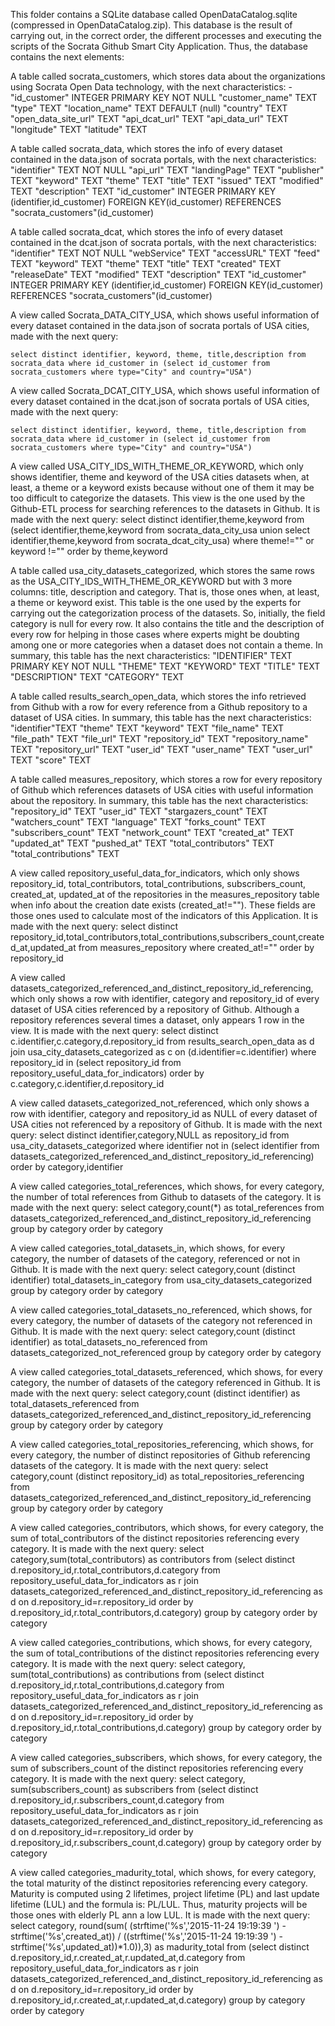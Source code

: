 

This folder contains a SQLite database called OpenDataCatalog.sqlite (compressed in OpenDataCatalog.zip). This database is the result of carrying out, in the correct order, the different processes and executing the scripts of the Socrata Github Smart City Application. Thus, the database contains the next elements:

A table called socrata_customers, which stores data about the organizations using Socrata Open Data technology, with the next characteristics: - "id_customer" INTEGER PRIMARY KEY NOT NULL
        "customer_name" TEXT
        "type" TEXT
        "location_name" TEXT DEFAULT (null)
        "country" TEXT
        "open_data_site_url" TEXT
        "api_dcat_url" TEXT
        "api_data_url" TEXT
        "longitude" TEXT
        "latitude" TEXT

A table called socrata_data, which stores the info of every dataset contained in the data.json of socrata portals, with the next characteristics:
        "identifier" TEXT NOT NULL
        "api_url" TEXT
        "landingPage" TEXT
        "publisher" TEXT
        "keyword" TEXT
        "theme" TEXT
        "title" TEXT
        "issued" TEXT
        "modified" TEXT
        "description" TEXT
        "id_customer" INTEGER
        PRIMARY KEY (identifier,id_customer)
        FOREIGN KEY(id_customer) REFERENCES "socrata_customers"(id_customer)

A table called socrata_dcat, which stores the info of every dataset contained in the dcat.json of socrata portals, with the next characteristics:
        "identifier" TEXT NOT NULL
        "webService" TEXT
        "accessURL" TEXT
        "feed" TEXT
        "keyword" TEXT
        "theme" TEXT
        "title" TEXT
        "created" TEXT
        "releaseDate" TEXT
        "modified" TEXT
        "description" TEXT
        "id_customer" INTEGER
        PRIMARY KEY (identifier,id_customer)
        FOREIGN KEY(id_customer) REFERENCES "socrata_customers"(id_customer)

A view called Socrata_DATA_CITY_USA, which shows useful information of every dataset contained in the data.json of socrata portals of USA cities, made with the next query:

    select distinct identifier, keyword, theme, title,description from socrata_data where id_customer in (select id_customer from socrata_customers where type="City" and country="USA")

A view called Socrata_DCAT_CITY_USA, which shows useful information of every dataset contained in the dcat.json of socrata portals of USA cities, made with the next query:

    select distinct identifier, keyword, theme, title,description from socrata_data where id_customer in (select id_customer from socrata_customers where type="City" and country="USA")

A view called USA_CITY_IDS_WITH_THEME_OR_KEYWORD, which only shows identifier, theme and keyword of the USA cities datasets when, at least, a theme or a keyword exists because without one of them it may be too difficult to categorize the datasets. This view is the one used by the Github-ETL process for searching references to the datasets in Github. It is made with the next query:
        select distinct identifier,theme,keyword from (select identifier,theme,keyword from socrata_data_city_usa union select identifier,theme,keyword from socrata_dcat_city_usa) where theme!="" or keyword !="" order by theme,keyword

A table called usa_city_datasets_categorized, which stores the same rows as the USA_CITY_IDS_WITH_THEME_OR_KEYWORD but with 3 more columns: title, description and category. That is, those ones when, at least, a theme or keyword exist. This table is the one used by the experts for carrying out the categorization process of the datasets. So, initially, the field category is null for every row. It also contains the title and the description of every row for helping in those cases where experts might be doubting among one or more categories when a dataset does not contain a theme. In summary, this table has the next characteristics:
        "IDENTIFIER" TEXT PRIMARY KEY NOT NULL
        "THEME" TEXT
        "KEYWORD" TEXT
        "TITLE" TEXT
        "DESCRIPTION" TEXT
        "CATEGORY" TEXT

A table called results_search_open_data, which stores the info retrieved from Github with a row for every reference from a Github repository to a dataset of USA cities. In summary, this table has the next characteristics:
        "identifier"TEXT
        "theme" TEXT
        "keyword" TEXT
        "file_name" TEXT
        "file_path" TEXT
        "file_url" TEXT
        "repository_id" TEXT
        "repository_name" TEXT
        "repository_url" TEXT
        "user_id" TEXT
        "user_name" TEXT
        "user_url" TEXT
        "score" TEXT

A table called measures_repository, which stores a row for every repository of Github which references datasets of USA cities with useful information about the repository. In summary, this table has the next characteristics:
        "repository_id" TEXT
        "user_id" TEXT
        "stargazers_count" TEXT
        "watchers_count" TEXT
        "language" TEXT
        "forks_count" TEXT
        "subscribers_count" TEXT
        "network_count" TEXT
        "created_at" TEXT
        "updated_at" TEXT
        "pushed_at" TEXT
        "total_contributors" TEXT
        "total_contributions" TEXT

A view called repository_useful_data_for_indicators, which only shows repository_id, total_contributors, total_contributions, subscribers_count, created_at, updated_at of the repositories in the measures_repository table when info about the creation date exists (created_at!=""). These fields are those ones used to calculate most of the indicators of this Application. It is made with the next query:
        select distinct repository_id,total_contributors,total_contributions,subscribers_count,created_at,updated_at from measures_repository where created_at!="" order by repository_id

A view called datasets_categorized_referenced_and_distinct_repository_id_referencing, which only shows a row with identifier, category and repository_id of every dataset of USA cities referenced by a repository of Github. Although a repository references several times a dataset, only appears 1 row in the view. It is made with the next query:
        select distinct c.identifier,c.category,d.repository_id from results_search_open_data as d join usa_city_datasets_categorized as c on (d.identifier=c.identifier) where repository_id in (select repository_id from repository_useful_data_for_indicators) order by c.category,c.identifier,d.repository_id

A view called datasets_categorized_not_referenced, which only shows a row with identifier, category and repository_id as NULL of every dataset of USA cities not referenced by a repository of Github. It is made with the next query:
        select distinct identifier,category,NULL as repository_id from usa_city_datasets_categorized where identifier not in (select identifier from datasets_categorized_referenced_and_distinct_repository_id_referencing) order by category,identifier

A view called categories_total_references, which shows, for every category, the number of total references from Github to datasets of the category. It is made with the next query:
        select category,count(*) as total_references from datasets_categorized_referenced_and_distinct_repository_id_referencing group by category order by category

A view called categories_total_datasets_in, which shows, for every category, the number of datasets of the category, referenced or not in Github. It is made with the next query:
        select category,count (distinct identifier) total_datasets_in_category from usa_city_datasets_categorized group by category order by category

A view called categories_total_datasets_no_referenced, which shows, for every category, the number of datasets of the category not referenced in Github. It is made with the next query:
        select category,count (distinct identifier) as total_datasets_no_referenced from datasets_categorized_not_referenced group by category order by category

A view called categories_total_datasets_referenced, which shows, for every category, the number of datasets of the category referenced in Github. It is made with the next query:
        select category,count (distinct identifier) as total_datasets_referenced from datasets_categorized_referenced_and_distinct_repository_id_referencing group by category order by category

A view called categories_total_repositories_referencing, which shows, for every category, the number of distinct repositories of Github referencing datasets of the category. It is made with the next query:
        select category,count (distinct repository_id) as total_repositories_referencing from datasets_categorized_referenced_and_distinct_repository_id_referencing group by category order by category

A view called categories_contributors, which shows, for every category, the sum of total_contributors of the distinct repositories referencing every category. It is made with the next query:
        select category,sum(total_contributors) as contributors from (select distinct d.repository_id,r.total_contributors,d.category from repository_useful_data_for_indicators as r join datasets_categorized_referenced_and_distinct_repository_id_referencing as d on d.repository_id=r.repository_id order by d.repository_id,r.total_contributors,d.category) group by category order by category

A view called categories_contributions, which shows, for every category, the sum of total_contributions of the distinct repositories referencing every category. It is made with the next query:
        select category, sum(total_contributions) as contributions from (select distinct d.repository_id,r.total_contributions,d.category from repository_useful_data_for_indicators as r join datasets_categorized_referenced_and_distinct_repository_id_referencing as d on d.repository_id=r.repository_id order by d.repository_id,r.total_contributions,d.category) group by category order by category

A view called categories_subscribers, which shows, for every category, the sum of subscribers_count of the distinct repositories referencing every category. It is made with the next query:
        select category, sum(subscribers_count) as subscribers from (select distinct d.repository_id,r.subscribers_count,d.category from repository_useful_data_for_indicators as r join datasets_categorized_referenced_and_distinct_repository_id_referencing as d on d.repository_id=r.repository_id order by d.repository_id,r.subscribers_count,d.category) group by category order by category

A view called categories_madurity_total, which shows, for every category, the total maturity of the distinct repositories referencing every category. Maturity is computed using 2 lifetimes, project lifetime (PL) and last update lifetime (LUL) and the formula is: PL/LUL. Thus, maturity projects will be those ones with elderly PL ann a low LUL. It is made with the next query:
        select category, round(sum( (strftime('%s','2015-11-24 19:19:39 ') - strftime('%s',created_at)) / ((strftime('%s','2015-11-24 19:19:39 ') - strftime('%s',updated_at))*1.0)),3) as madurity_total from (select distinct d.repository_id,r.created_at,r.updated_at,d.category from repository_useful_data_for_indicators as r join datasets_categorized_referenced_and_distinct_repository_id_referencing as d on d.repository_id=r.repository_id order by d.repository_id,r.created_at,r.updated_at,d.category) group by category order by category

